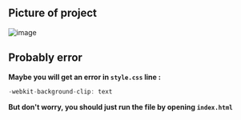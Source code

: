 ## Picture of project

![image](https://user-images.githubusercontent.com/73717132/228359824-8b939d53-ea08-49df-8036-518e052efac1.png)


## Probably error

**Maybe you will get an error in `style.css` line :**
```cs
-webkit-background-clip: text
```
**But don't worry, you should just run the file by opening `index.html`**
